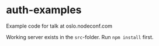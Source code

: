 # auth-examples

Example code for talk at oslo.nodeconf.com

Working server exists in the `src`-folder. Run `npm install` first.
